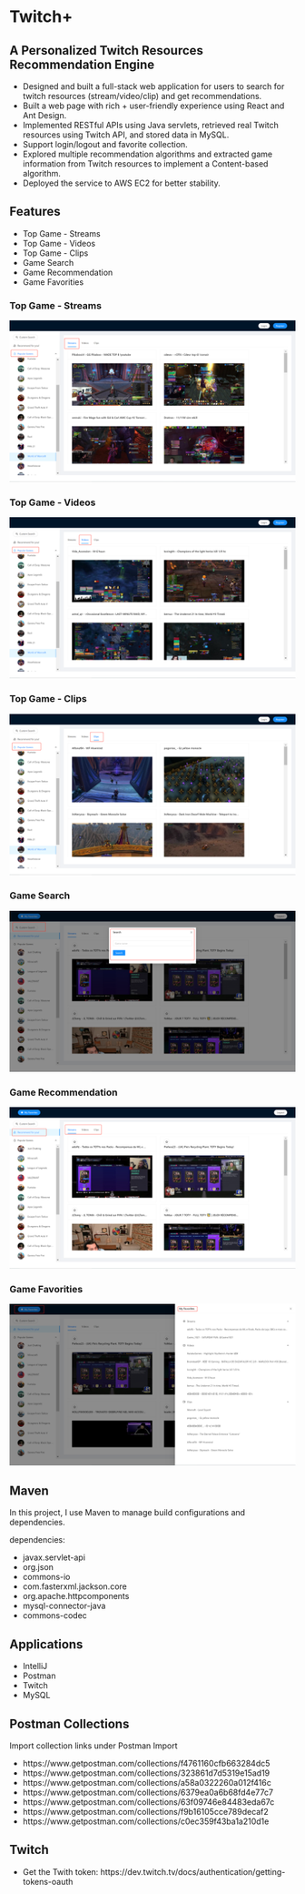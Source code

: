 # Twitch+

<h2>A Personalized Twitch Resources Recommendation Engine</h2>

<ul>
  <li>Designed and built a full-stack web application for users to search for twitch resources (stream/video/clip) and get recommendations.</li>
  <li>Built a web page with rich + user-friendly experience using React and Ant Design.</li>
  <li>Implemented RESTful APIs using Java servlets, retrieved real Twitch resources using Twitch API, and stored data in MySQL.</li>
  <li>Support login/logout and favorite collection.</li>
  <li>Explored multiple recommendation algorithms and extracted game information from Twitch resources to implement a Content-based algorithm.</li>
  <li>Deployed the service to AWS EC2 for better stability.</li>
</ul>  

<h2>Features</h2>
<ul>
  <li>Top Game - Streams</li>
  <li>Top Game - Videos</li>
  <li>Top Game - Clips</li>
  <li>Game Search</li>
  <li>Game Recommendation</li>
  <li>Game Favorities</li>
</ul>

<h3>Top Game - Streams</h3>

![Top Game - Streams](https://github.com/ansonycheung/Twitch-plus/blob/master/src/main/webapp/top%20game%20-%20streams.png)

<h3>Top Game - Videos</h3>

![Top Game - Videos](https://github.com/ansonycheung/Twitch-plus/blob/master/src/main/webapp/top%20game%20-%20videos.png)

<h3>Top Game - Clips</h3>

![Top Game - Clips](https://github.com/ansonycheung/Twitch-plus/blob/master/src/main/webapp/top%20game%20-%20clips.png)

<h3>Game Search</h3>

![Game Search](https://github.com/ansonycheung/Twitch-plus/blob/master/src/main/webapp/game%20search.png)

<h3>Game Recommendation</h3>

![Game Recommendation](https://github.com/ansonycheung/Twitch-plus/blob/master/src/main/webapp/game%20recommendation.png)

<h3>Game Favorities</h3>

![Game Favorities](https://github.com/ansonycheung/Twitch-plus/blob/master/src/main/webapp/game%20favorities.png)


<h2>Maven</h2>
<P>In this project, I use Maven to manage build configurations and dependencies.</P>
<P>dependencies:</P>
<ul>
  <li>javax.servlet-api</li>
  <li>org.json</li>
  <li>commons-io</li>
  <li>com.fasterxml.jackson.core</li>
  <li>org.apache.httpcomponents</li>
  <li>mysql-connector-java</li>  
  <li>commons-codec</li>  
</ul>  



<h2>Applications</h2>

<ul>
  <li>IntelliJ</li>
  <li>Postman</li>
  <li>Twitch</li>
  <li>MySQL</li>
</ul>  



<h2>Postman Collections</h2>
<P>Import collection links under Postman Import</P>
<ul>
  <li>https://www.getpostman.com/collections/f4761160cfb663284dc5</li>
  <li>https://www.getpostman.com/collections/323861d7d5319e15ad19</li>
  <li>https://www.getpostman.com/collections/a58a0322260a012f416c</li>
  <li>https://www.getpostman.com/collections/6379ea0a6b68fd4e77c7</li>  
  <li>https://www.getpostman.com/collections/63f09746e84483eda67c</li>
  <li>https://www.getpostman.com/collections/f9b16105cce789decaf2</li>
  <li>https://www.getpostman.com/collections/c0ec359f43ba1a210d1e</li>
  
</ul>  

<h2>Twitch</h2>

<ul>
  <li>Get the Twith token: https://dev.twitch.tv/docs/authentication/getting-tokens-oauth</li>
</ul>  
